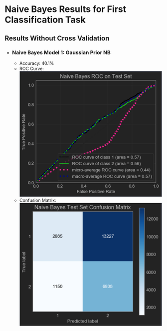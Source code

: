 # Naive Bayes Results for First Classification Task

## Results Without Cross Validation

- ### Naive Bayes Model 1: Gaussian Prior NB
  - Accuracy: 40.1%
  - ROC Curve: ![](../../../images/naive-bayes/nb-roc-test.png)
  - Confusion Matrix: ![](../../../images/naive-bayes/nb-confusion-matrix-test.png)
